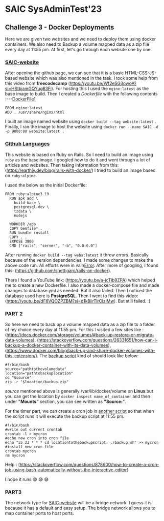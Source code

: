 # SAIC SysAdminTest'23

## Challenge 3 - Docker Deployments

Here we are given two websites and we need to deploy them using docker containers.
We also need to Backup a volume mapped data as a zip file every day at 11:55 pm.
At first, let's go through each website one by one.

### [SAIC-website](https://github.com/KamandPrompt/SAIC-Website)

After opening the github page, we can see that it is a basic HTML-CSS-JS-based website which was also mentioned in the task.
I took some help from this video from **freecodecamp** (<https://youtu.be/Wf2eSG3owoA?si=HStbjamGQYug83Fi>).
For hosting this I used the `nginx:latest` as the base image to build.
Then I created a *Dockerfile* with the following contents :---[DockerFile1](Dockerfile1)

~~~
FROM nginx:latest
ADD . /usr/share/nginx/html
~~~

I built an image named website using `docker build --tag website:latest` .
Finally, I ran the image to host the website using `docker run --name SAIC -d -p 9000:80 website:latest .`

### [Github Languages](https://github.com/alex-benoit/github-languages.git)

This website is based on Ruby on Rails.
So I need to build an image using `ruby` as the base image. I googled how to do it and went through a lot of articles and websites.
Then taking information from this: (<https://earthly.dev/blog/rails-with-docker/>) I tried to build an image based on  `ruby:alpine`.

I used the below as the initial Dockerfile:

~~~
FROM ruby:alpine3.19
  RUN apk add \
    build-base \
    postgresql-dev \
    tzdata \
    nodejs
  
  WORKDIR /app
  COPY Gemfile* .
  RUN bundle install
  COPY . .
  EXPOSE 3000
  CMD ["rails", "server", "-b", "0.0.0.0"]
~~~

After running `docker build --tag webs:latest` it threw errors. Basically because of the version dependencies. I made some changes to make the above code run. All efforts were in vain[Error](Screenshots/error.png). After more of googling, I found this: (<https://github.com/shettigarc/rails-on-docker>).

There I found a YouTube link: (<https://youtu.be/a-jcTib9ZPA>) which helped me to create a new Dockerfile. I also made a docker-compose file and made changes to database.yml as needed. But it also failed. Then I noticed the database used here is **PostgreSQL**. Then I went to find this video: (https://youtu.be/dF6VQOZPZBM?si=d1k8iirTlrCiziMw).  But still failed. :(

### PART 2

So here we need to back up a volume mapped data as a zip file to a folder of my choice every day at 11:55 pm. For this I visited a few sites like : (https://docs.docker.com/storage/volumes/#back-up-restore-or-migrate-data-volumes),  (https://stackoverflow.com/questions/26331651/how-can-i-backup-a-docker-container-with-its-data-volumes),  (https://www.docker.com/blog/back-up-and-share-docker-volumes-with-this-extension/). The [backup script](backup.sh) kind of should look like below:

~~~
#!/bin/bash
source="pathtothevolumedata"
location="pathtobackuplocation"
cd "$source"
zip -r "$location/backup.zip"
~~~

*source* mentioned above is generally /var/lib/docker/volume on **Linux** but you can get the location by `docker inspect name_of_container` and then under **"Mounts"** section, you can see written as **"Source:"**. 

For the timer part, we can create a cron job in [another script](start.sh) so that when the script runs it will execute the backup script
at 11:55 pm. 

~~~
#!/bin/bash
#write out current crontab
crontab -l > mycron
#echo new cron into cron file
echo "55 23 * * * cd locationtothebackupscript; ./backup.sh" >> mycron
#install new cron file
crontab mycron
rm mycron
~~~

Help : (https://stackoverflow.com/questions/878600/how-to-create-a-cron-job-using-bash-automatically-without-the-interactive-editor)

I hope it runs  :sweat_smile:  :sweat_smile:  :sweat_smile:

### PART3

The network type for [SAIC-website](https://github.com/KamandPrompt/SAIC-Website) will be a bridge network. I guess it is because it has a default and easy setup. The bridge network allows you to map container ports to host ports. 
